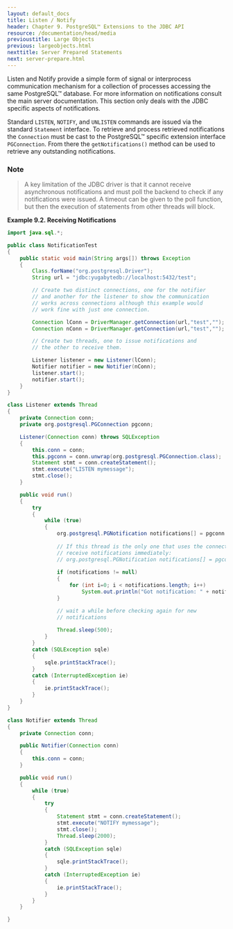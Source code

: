 ```yaml
---
layout: default_docs
title: Listen / Notify
header: Chapter 9. PostgreSQL™ Extensions to the JDBC API
resource: /documentation/head/media
previoustitle: Large Objects
previous: largeobjects.html
nexttitle: Server Prepared Statements
next: server-prepare.html
---
```


Listen and Notify provide a simple form of signal or interprocess communication
mechanism for a collection of processes accessing the same PostgreSQL™ database.
For more information on notifications consult the main server documentation. This
section only deals with the JDBC specific aspects of notifications.

Standard `LISTEN`, `NOTIFY`, and `UNLISTEN` commands are issued via the standard
`Statement` interface. To retrieve and process retrieved notifications the
`Connection` must be cast to the PostgreSQL™ specific extension interface
`PGConnection`. From there the `getNotifications()` method can be used to retrieve
any outstanding notifications.

### Note

> A key limitation of the JDBC driver is that it cannot receive asynchronous
notifications and must poll the backend to check if any notifications were issued.
A timeout can be given to the poll function, but then the execution of statements
from other threads will block.  

<a name="listen-notify-example"></a>
**Example 9.2. Receiving Notifications**

```java
import java.sql.*;

public class NotificationTest
{
	public static void main(String args[]) throws Exception
	{
		Class.forName("org.postgresql.Driver");
		String url = "jdbc:yugabytedb://localhost:5432/test";

		// Create two distinct connections, one for the notifier
		// and another for the listener to show the communication
		// works across connections although this example would
		// work fine with just one connection.

		Connection lConn = DriverManager.getConnection(url,"test","");
		Connection nConn = DriverManager.getConnection(url,"test","");

		// Create two threads, one to issue notifications and
		// the other to receive them.

		Listener listener = new Listener(lConn);
		Notifier notifier = new Notifier(nConn);
		listener.start();
		notifier.start();
	}
}

class Listener extends Thread
{
	private Connection conn;
	private org.postgresql.PGConnection pgconn;

	Listener(Connection conn) throws SQLException
	{
		this.conn = conn;
		this.pgconn = conn.unwrap(org.postgresql.PGConnection.class);
		Statement stmt = conn.createStatement();
		stmt.execute("LISTEN mymessage");
		stmt.close();
	}

	public void run()
	{
		try
		{
			while (true)
			{
				org.postgresql.PGNotification notifications[] = pgconn.getNotifications();
				
				// If this thread is the only one that uses the connection, a timeout can be used to 
				// receive notifications immediately:
				// org.postgresql.PGNotification notifications[] = pgconn.getNotifications(10000);
				
				if (notifications != null)
				{
					for (int i=0; i < notifications.length; i++)
						System.out.println("Got notification: " + notifications[i].getName());
				}

				// wait a while before checking again for new
				// notifications
				
				Thread.sleep(500);
			}
		}
		catch (SQLException sqle)
		{
			sqle.printStackTrace();
		}
		catch (InterruptedException ie)
		{
			ie.printStackTrace();
		}
	}
}

class Notifier extends Thread
{
	private Connection conn;

	public Notifier(Connection conn)
	{
		this.conn = conn;
	}

	public void run()
	{
		while (true)
		{
			try
			{
				Statement stmt = conn.createStatement();
				stmt.execute("NOTIFY mymessage");
				stmt.close();
				Thread.sleep(2000);
			}
			catch (SQLException sqle)
			{
				sqle.printStackTrace();
			}
			catch (InterruptedException ie)
			{
				ie.printStackTrace();
			}
		}
	}

}
```
